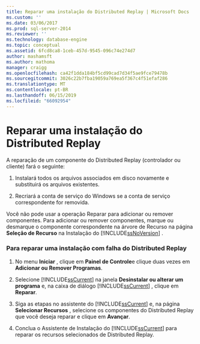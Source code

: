 ```yaml
---
title: Reparar uma instalação do Distributed Replay | Microsoft Docs
ms.custom: ''
ms.date: 03/06/2017
ms.prod: sql-server-2014
ms.reviewer: ''
ms.technology: database-engine
ms.topic: conceptual
ms.assetid: 6fcd8ca8-1ceb-457d-9545-096c74e274d7
author: mashamsft
ms.author: mathoma
manager: craigg
ms.openlocfilehash: ca42f1dda184bf5cd99cad7d34f5ae9fce79478b
ms.sourcegitcommit: 3026c22b7fba19059a769ea5f367c4f51efaf286
ms.translationtype: MT
ms.contentlocale: pt-BR
ms.lasthandoff: 06/15/2019
ms.locfileid: "66092954"
---
```

# <a name="repair-a-distributed-replay-installation"></a>Reparar uma instalação do Distributed Replay
  A reparação de um componente do Distributed Replay (controlador ou cliente) fará o seguinte:  
  
1.  Instalará todos os arquivos associados em disco novamente e substituirá os arquivos existentes.  
  
2.  Recriará a conta de serviço do Windows se a conta de serviço correspondente for removida.  
  
 Você não pode usar a operação Reparar para adicionar ou remover componentes. Para adicionar ou remover componentes, marque ou desmarque o componente correspondente na árvore de Recurso na página **Seleção de Recurso** na Instalação do [!INCLUDE[ssNoVersion](../../includes/ssnoversion-md.md)] .  
  
### <a name="to-repair-a-failed-installation-of-distributed-replay"></a>Para reparar uma instalação com falha do Distributed Replay  
  
1.  No menu **Iniciar** , clique em **Painel de Controle**e clique duas vezes em **Adicionar ou Remover Programas**.  
  
2.  Selecione [!INCLUDE[ssCurrent](../../includes/sscurrent-md.md)] na janela **Desinstalar ou alterar um programa** e, na caixa de diálogo [!INCLUDE[ssCurrent](../../includes/sscurrent-md.md)] , clique em **Reparar**.  
  
3.  Siga as etapas no assistente do [!INCLUDE[ssCurrent](../../includes/sscurrent-md.md)] e, na página **Selecionar Recursos** , selecione os componentes do Distributed Replay que você deseja reparar e clique em **Avançar**.  
  
4.  Conclua o Assistente de Instalação do [!INCLUDE[ssCurrent](../../includes/sscurrent-md.md)] para reparar os recursos selecionados de Distributed Replay.  
  
  
